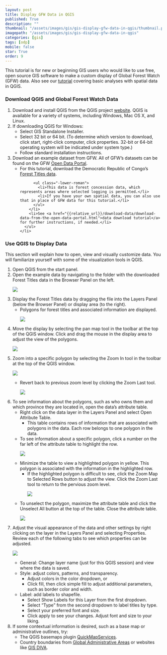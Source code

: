 ```yaml
---
layout: post
title: Display GFW Data in QGIS
published: True
description: ""
thumbnail: "/assets/images/gis/gis-display-gfw-data-in-qgis/thumbnail.png"
imagepath: "/assets/images/gis/gis-display-gfw-data-in-qgis"
categories: [gis]
tags: [odp]
mobile: false
star: True
order: 9
---
```



<div id="desktopContent" class="content">
  <p>This tutorial is for new or beginning GIS users who would like to use free, open source GIS software to make a custom display of Global Forest Watch (GFW) data. Also see our <a href="{{relative_url}}/gis/gis-spatial-analysis-in-qgis.html">tutorial</a> covering basic analyses with spatial data in QGIS.</p>
  <h3>Download QGIS and Global Forest Watch Data</h3>
  <ol>
    <li>Download and install QGIS from the QGIS project <a href="http://www.qgis.org/en/site/forusers/download.html" target="_blank">website</a>. QGIS is available for a variety of systems, including Windows, Mac OS X, and Linux.</li>
    <li>
      If downloading QGIS for Windows:
      <ul class="-lower-alpha">
        <li>Select GIS Standalone Installer.</li>
        <li>Select 32 bit or 64 bit. (To determine which version to download, click start, right-click computer, click properties. 32-bit or 64-bit operating system will be indicated under system type.)</li>
        <li>Follow standard installation instructions.</li>
      </ul>
    </li>
    <li>
      Download an example dataset from GFW. All of GFW’s datasets can be found on the GFW <a href="http://data.globalforestwatch.org/" target="_blank">Open Data Portal</a>.
      <ul class="-lower-alpha">
        <li>
          For this tutorial, download the Democratic Republic of Congo’s <a href="http://data.globalforestwatch.org/datasets/535eb1335c4841b0bff272b78e2cc2f4_6?uiTab=metadata" target="_blank">Forest Titles data</a>.
          
          <ul class="-lower-roman">
            <li>This data is forest concession data, which represents areas where selected logging is permitted.</li>
            <li>If you have your own spatial data, you can also use that in place of GFW data for this tutorial.</li>
          </ul>
        </li>
        <li>See <a href="{{relative_url}}/download-data/download-data-from-the-open-data-portal.html">data download tutorial</a> for further instructions, if needed.</li>
      </ul>
    </li>
  </ol>

  <h3>Use QGIS to Display Data</h3>
  <p>This section will explain how to open, view and visually customize data. You will familiarize yourself with some of the visualization tools in QGIS.</p>
  <ol>
    <li>Open QGIS from the start panel.</li>
    <li>
      Open the example data by navigating to the folder with the downloaded Forest Titles data in the Browser Panel on the left.
      <p><img src="{{relative_url}}{{page.imagepath}}/desktop/panel.jpg"/></p>
    </li>
    <li>
      Display the Forest Titles data by dragging the file into the Layers Panel (below the Browser Panel) or display area (to the right).
      <ul class="-lower-alpha">
        <li>
          Polygons for forest titles and associated information are displayed.
          <p><img src="{{relative_url}}{{page.imagepath}}/desktop/polygons.jpg"/></p>
        </li>
      </ul>
    </li>
    <li>
      Move the display by selecting the pan map tool in the toolbar at the top of the QGIS window. Click and drag the mouse in the display area to adjust the view of the polygons.
      <p><img src="{{relative_url}}{{page.imagepath}}/desktop/icon_hand.jpg"/></p>
    </li>
    <li>
      Zoom into a specific polygon by selecting the Zoom In tool in the toolbar at the top of the QGIS window. 
      <p><img src="{{relative_url}}{{page.imagepath}}/desktop/icon_zoom.jpg"/></p>
      <ul class="-lower-alpha">
        <li>
          Revert back to previous zoom level by clicking the Zoom Last tool. 
          <p><img src="{{relative_url}}{{page.imagepath}}/desktop/icon_last.jpg"/></p>
        </li>
      </ul>
    </li>
    <li>
      To see information about the polygons, such as who owns them and which province they are located in, open the data’s attribute table. 
      <ul class="-lower-alpha">
        <li>
          Right click on the data layer in the Layers Panel and select Open Attribute Table. 
          <ul class="-lower-roman">
            <li>This table contains rows of information that are associated with polygons in the data. Each row belongs to one polygon in the data.</li>
          </ul>
        </li>
        <li>
          To see information about a specific polygon, click a number on the far left of the attribute table to highlight the row. 
          <p><img src="{{relative_url}}{{page.imagepath}}/desktop/attribute.jpg"/></p>
        </li>
        <li>
          Minimize the table to view a highlighted polygon in yellow. This polygon is associated with the information in the highlighted row. 
          <ul class="-lower-roman">
            <li>If the highlighted polygon is difficult to see, click the Zoom Map to Selected Rows button to adjust the view. Click the Zoom Last tool to return to the pervious zoom level.</li>
            <p><img src="{{relative_url}}{{page.imagepath}}/desktop/icon_selected.jpg"/></p>
          </ul>
        </li>
        <li>
          To unselect the polygon, maximize the attribute table and click the Unselect All button at the top of the table. Close the attribute table.
          <p><img src="{{relative_url}}{{page.imagepath}}/desktop/icon_unselected.jpg"/></p>
        </li>
      </ul>
    </li>
    <li>
      Adjust the visual appearance of the data and other settings by right clicking on the layer in the Layers Panel and selecting Properties. Review each of the following tabs to see which properties can be adjusted. 
      <p><img src="{{relative_url}}{{page.imagepath}}/desktop/properties.jpg"/></p>
      <ul class="-lower-alpha">
        <li>General: Change layer name (just for this QGIS session) and view where the data is saved.</li>
        <li>
          Style: adjust colors, patterns, and transparency.
          <ul class="-lower-roman">
            <li>Adjust colors in the color dropdown, or</li>
            <li>Click fill, then click simple fill to adjust additional parameters, such as border color and width.</li>
          </ul>
        </li>
        <li>
          Label: add labels to shapefile.
          <ul class="-lower-roman">
            <li>Select Show Labels for this Layer from the first dropdown.</li>
            <li>Select “Type” from the second dropdown to label titles by type.</li>
            <li>Select your preferred font and size.</li>
            <li>Click apply to see your changes. Adjust font and size to your liking.</li>
          </ul>
        </li>
      </ul>
    </li>
    <li>
      If some contextual information is desired, such as a base map or administrative outlines, try:
      <ul class="-lower-alpha">
        <li>The QGIS basemaps plugin <a href="http://plugins.qgis.org/plugins/quick_map_services/" target="_blank">QuickMapServices</a>.</li>
        <li>Country boundaries from <a href="http://www.gadm.org/" target="_blank">Global Administrative Areas</a> or websites like <a href="http://www.diva-gis.org/" target="_blank">GIS DIVA</a>.</li>
      </ul>
    </li>
  </ol>
</div>



<div id="mobileContent" class="content">
</div>
